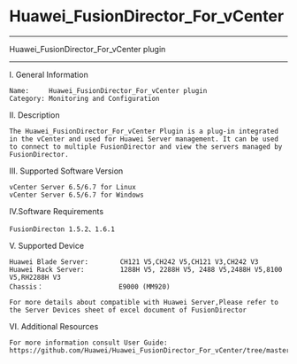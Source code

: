 # Huawei_FusionDirector_For_vCenter

**********************************************************************************
Huawei_FusionDirector_For_vCenter plugin
**********************************************************************************

I. General Information 

    Name:     Huawei_FusionDirector_For_vCenter plugin
    Category: Monitoring and Configuration
    
II. Description

    The Huawei_FusionDirector_For_vCenter Plugin is a plug-in integrated in the vCenter and used for Huawei Server management. It can be used to connect to multiple FusionDirector and view the servers managed by FusionDirector.

III. Supported Software Version

    vCenter Server 6.5/6.7 for Linux
    vCenter Server 6.5/6.7 for Windows  
    
IV.Software Requirements

    FusionDirecton 1.5.2、1.6.1

V. Supported Device

    Huawei Blade Server:        CH121 V5,CH242 V5,CH121 V3,CH242 V3
    Huawei Rack Server:         1288H V5, 2288H V5, 2488 V5,2488H V5,8100 V5,RH2288H V3
    Chassis：                   E9000 (MM920)
    
    For more details about compatible with Huawei Server,Please refer to the Server Devices sheet of excel document of FusionDirector

VI. Additional Resources

    For more information consult User Guide: https://github.com/Huawei/Huawei_FusionDirector_For_vCenter/tree/master/docs
	